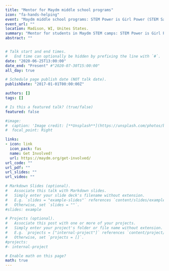 ```yaml
---
title: "Mentor for Maydm middle school programs"
icon: "fa-hands-helping"
event: "Maydm middle school programs: STEM Power is Girl Power (STEM Sampler) and Wonderful World of Web Development"
event_url: ""
location: Madison, WI, Unites States.
summary: "Mentor for students in Maydm STEM camps: STEM Power is Girl Power & Wonderful World of Web Development"
abstract: ""


# Talk start and end times.
#   End time can optionally be hidden by prefixing the line with `#`.
date: "2020-06-25T13:00:00"
date_end: "Present" #"2020-07-30T15:00:00"
all_day: true

# Schedule page publish date (NOT talk date).
publishDate: "2017-01-01T00:00:00Z"

authors: []
tags: []

# Is this a featured talk? (true/false)
featured: false

#image:
#  caption: 'Image credit: [**Unsplash**](https://unsplash.com/photos/bzdhc5b3Bxs)'
#  focal_point: Right

links: 
- icon: link
  icon_pack: fas
  name: Get Involved!
  url: https://maydm.org/get-involved/
url_code: ""
url_pdf: ""
url_slides: ""
url_video: ""

# Markdown Slides (optional).
#   Associate this talk with Markdown slides.
#   Simply enter your slide deck's filename without extension.
#   E.g. `slides = "example-slides"` references `content/slides/example-slides.md`.
#   Otherwise, set `slides = ""`.
#slides: example

# Projects (optional).
#   Associate this post with one or more of your projects.
#   Simply enter your project's folder or file name without extension.
#   E.g. `projects = ["internal-project"]` references `content/project/deep-learning/index.md`.
#   Otherwise, set `projects = []`.
#projects:
#- internal-project

# Enable math on this page?
math: true
---
```

